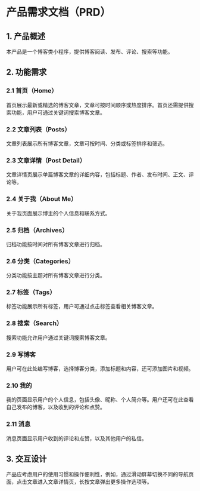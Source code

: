 # 产品需求文档（PRD）

## 1. 产品概述

本产品是一个博客类小程序，提供博客阅读、发布、评论、搜索等功能。

## 2. 功能需求

### 2.1 首页（Home）

首页展示最新或精选的博客文章，文章可按时间顺序或热度排序。首页还需提供搜索功能，用户可通过关键词搜索博客文章。

### 2.2 文章列表（Posts）

文章列表展示所有博客文章，文章可按时间、分类或标签排序和筛选。

### 2.3 文章详情（Post Detail）

文章详情页展示单篇博客文章的详细内容，包括标题、作者、发布时间、正文、评论等。

### 2.4 关于我（About Me）

关于我页面展示博主的个人信息和联系方式。

### 2.5 归档（Archives）

归档功能按时间对所有博客文章进行归档。

### 2.6 分类（Categories）

分类功能按主题对所有博客文章进行分类。

### 2.7 标签（Tags）

标签功能展示所有标签，用户可通过点击标签查看相关博客文章。

### 2.8 搜索（Search）

搜索功能允许用户通过关键词搜索博客文章。

### 2.9 写博客

用户可在此处编写博客，选择博客分类，添加标题和内容，还可添加图片和视频。

### 2.10 我的

我的页面显示用户的个人信息，包括头像、昵称、个人简介等。用户还可在此查看自己发布的博客，以及收到的评论和点赞。

### 2.11 消息

消息页面显示用户收到的评论和点赞，以及其他用户的私信。

## 3. 交互设计

产品应考虑用户的使用习惯和操作便利性，例如，通过滑动屏幕切换不同的导航页面，点击文章进入文章详情页，长按文章弹出更多操作选项等。